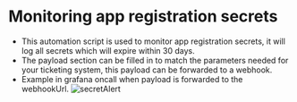 # Monitoring app registration secrets
- This automation script is used to monitor app registration secrets, it will log all secrets which will expire within 30 days.
- The payload section can be filled in to match the parameters needed for your ticketing system, this payload can be forwarded to a webhook.
- Example in grafana oncall when payload is forwarded to the webhookUrl.
![secretAlert](https://github.com/user-attachments/assets/ecbec536-9b9b-4d69-afb2-bf4ec8083ca3)
